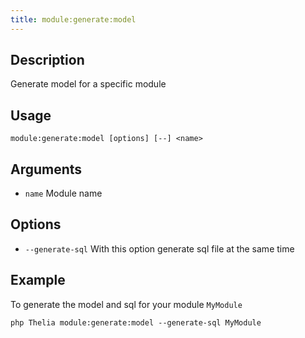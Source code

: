 ```yaml
---
title: module:generate:model
---
```


## Description
Generate model for a specific module

## Usage
```shell
module:generate:model [options] [--] <name>
```

## Arguments
- `name`                   Module name

## Options
- `--generate-sql`  With this option generate sql file at the same time


## Example
To generate the model and sql for your module `MyModule`
```shell
php Thelia module:generate:model --generate-sql MyModule
